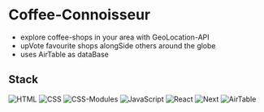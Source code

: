 # Coffee-Connoisseur

* explore coffee-shops in your area with GeoLocation-API
* upVote favourite shops alongSide others around the globe
* uses AirTable as dataBase

## Stack

![HTML](https://img.shields.io/badge/-HTML-E34F26?style=flat-square&logo=html5&logoColor=white)
![CSS](https://img.shields.io/badge/-CSS-1572B6?style=flat-square&logo=css3)
![CSS-Modules](https://img.shields.io/badge/-CSS--Modules-66D3FA?style=flat-square&logo=cssmodules&logoColor=black)
![JavaScript](https://img.shields.io/badge/-JavaScript-F7DF1E?style=flat-square&logo=javascript&logoColor=black)
![React](https://img.shields.io/badge/-React-61DAFB?style=flat-square&logo=react&logoColor=black)
![Next](https://img.shields.io/badge/-Next-000000?style=flat-square&logo=next.js)
![AirTable](https://img.shields.io/badge/-AirTable-FCB400?style=flat-square&logo=airtable&logoColor=black)